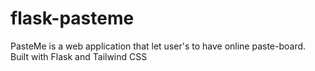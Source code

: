 # flask-pasteme
PasteMe is a web application that let user's to have online paste-board. Built with Flask and Tailwind CSS

